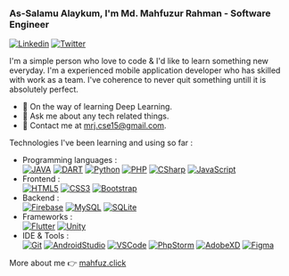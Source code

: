 ### As-Salamu Alaykum, I'm Md. Mahfuzur Rahman - Software Engineer

[![Linkedin](https://img.shields.io/badge/-mrjthedifferent-blue?style=flat-square&logo=Linkedin&logoColor=white&link=https://https://www.linkedin.com/in/mrjthedifferent)](https://www.linkedin.com/in/mrjthedifferent/)
[![Twitter](https://img.shields.io/twitter/follow/mrjthedifferent?style=social)](https://www.twitter.com/mrjthedifferent/)

I'm a simple person who love to code & I'd like to learn something new everyday. I'm a experienced mobile application developer who has skilled with work as a team. I've coherence to never quit something untill it is absolutely perfect.

- 🌱 On the way of learning Deep Learning.
- 💬 Ask me about any tech related things.
- 💌 Contact me at [mrj.cse15@gmail.com](mailto:mrj.cse15@gmail.com).

Technologies I've been learning and using so far :
- Programming languages :<br>
  [![JAVA](http://img.shields.io/badge/-JAVA-eee?style=flat-square&logo=java&logoColor=F05032)](#)
  [![DART](http://img.shields.io/badge/-DART-eee?style=flat-square&logo=dart&logoColor=F05032)](#)
  [![Python](http://img.shields.io/badge/-Python-eee?style=flat-square&logo=python)](#)
  [![PHP](http://img.shields.io/badge/-PHP-eee?style=flat-square&logo=php)](#)
  [![CSharp](http://img.shields.io/badge/-CSharp-eee?style=flat-square&logo=CSharp&logoColor=F05032)](#)
  [![JavaScript](https://img.shields.io/badge/-JavaScript-eee?style=flat-square&logo=javascript&logoColor=F05032)](#)
- Frontend : <br>
  [![HTML5](http://img.shields.io/badge/-HTML5-eee?style=flat-square&logo=html5)](#)
  [![CSS3](http://img.shields.io/badge/-CSS3-eee?style=flat-square&logo=css3&logoColor=F05032)](#)
  [![Bootstrap](http://img.shields.io/badge/-Bootstrap-eee?style=flat-square&logo=bootstrap)](#)  
- Backend : <br>
  [![Firebase](http://img.shields.io/badge/-Firebase-eee?style=flat-square&logo=firebase&logoColor=F05032)](#)
  [![MySQL](http://img.shields.io/badge/-MySQL-eee?style=flat-square&logo=mysql)](#)
  [![SQLite](http://img.shields.io/badge/-SQLite-eee?style=flat-square&logo=sqlite&logoColor=F05032)](#)
- Frameworks : <br>
  [![Flutter](http://img.shields.io/badge/-Flutter-eee?style=flat-square&logo=flutter&logoColor=F05032)](#)
  [![Unity](http://img.shields.io/badge/-Unity-eee?style=flat-square&logo=unity&logoColor=F05032)](#)
- IDE & Tools :<br>
  [![Git](http://img.shields.io/badge/-Git-eee?style=flat-square&logo=git)](#)
  [![AndroidStudio](http://img.shields.io/badge/-AndroidStudio-eee?style=flat-square&logo=androidStudio)](#)
  [![VSCode](http://img.shields.io/badge/-VSCode-eee?style=flat-square&logo=visualStudio&logoColor=F05032)](#)
  [![PhpStorm](http://img.shields.io/badge/-PhpStorm-eee?style=flat-square&logo=phpstorm&logoColor=F05032)](#)
  [![AdobeXD](http://img.shields.io/badge/-AdobeXD-eee?style=flat-square&logo=adobe&logoColor=F05032)](#)
  [![Figma](http://img.shields.io/badge/-Figma-eee?style=flat-square&logo=figma)](#)
  
More about me 👉 [mahfuz.click](https://mahfuz.click)
